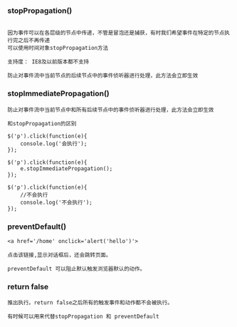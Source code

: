 
### stopPropagation()

```

因为事件可以在各层级的节点中传递，不管是冒泡还是捕获，有时我们希望事件在特定的节点执行完之后不再传递
可以使用时间对象stopPropagation方法

支持度： IE8及以前版本都不支持

防止对事件流中当前节点的后续节点中的事件侦听器进行处理，此方法会立即生效

```

### stopImmediatePropagation()

```
防止对事件流中当前节点中和所有后续节点中的事件侦听器进行处理，此方法会立即生效

和stopPropagation的区别

$('p').click(function(e){
    console.log('会执行');
});

$('p').click(function(e){
    e.stopImmediatePropagation();
});

$('p').click(function(e){
    //不会执行
    console.log('不会执行');
});

```

### preventDefault()

```
<a href='/home' onclick='alert('hello')'>

点击该链接,显示对话框后，还会跳转页面。

preventDefault 可以阻止默认触发浏览器默认的动作。

```


### return false

```
推出执行。return false之后所有的触发事件和动作都不会被执行。

有时候可以用来代替stopPropagation 和 preventDefault

```
